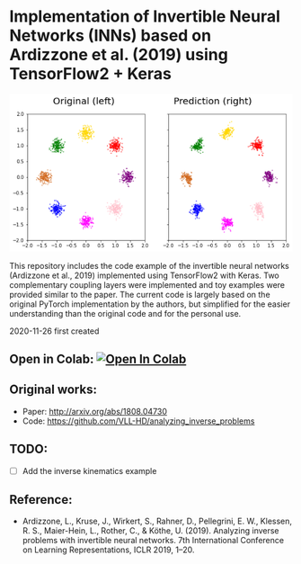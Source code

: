 # Implementation of Invertible Neural Networks (INNs) based on Ardizzone et al. (2019) using TensorFlow2 + Keras

![gaussian_mixture](https://github.com/jaekookang/invertible_neural_networks/blob/master/result/gauss_mixture.gif)

This repository includes the code example of the invertible neural networks (Ardizzone et al., 2019) implemented using TensorFlow2 with Keras. Two complementary coupling layers were implemented and toy examples were provided similar to the paper. The current code is largely based on the original PyTorch implementation by the authors, but simplified for the easier understanding than the original code and for the personal use.

2020-11-26 first created

## Open in Colab: [![Open In Colab](https://colab.research.google.com/assets/colab-badge.svg)](https://colab.research.google.com/github/jaekookang/invertible_neural_networks/blob/master/example_gaussian_mixture.ipynb)


## Original works:
- Paper: http://arxiv.org/abs/1808.04730
- Code: https://github.com/VLL-HD/analyzing_inverse_problems


## TODO:
- [ ] Add the inverse kinematics example


## Reference:
- Ardizzone, L., Kruse, J., Wirkert, S., Rahner, D., Pellegrini, E. W., Klessen, R. S., Maier-Hein, L., Rother, C., & Köthe, U. (2019). Analyzing inverse problems with invertible neural networks. 7th International Conference on Learning Representations, ICLR 2019, 1–20.